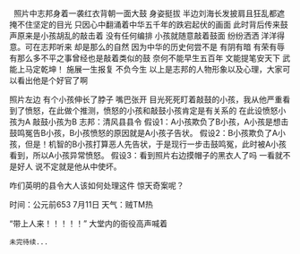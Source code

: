 <!DOCTYPE html>
<html>
<head>
    <meta charset="UTF-8">
    <title>Sample document</title>
    &nbsp&nbsp照片中志邦身着一袭红衣背朝一面大鼓 身姿挺拔 半边刘海长发披肩且狂乱都遮掩不住坚定的目光 
只因心中翻涌着中华五千年的跌宕起伏的画面 此时背后传来鼓声原来是小孩胡乱的敲击着 没有任何编排
小孩就随意敲着鼓面 纷纷洒洒 洋洋得意。可在志邦听来 却是那么的自然 因为中华的历史何尝不是
有阴有暗 有荣有辱 有那么多不平之事曾经也是敲着类似的鼓 奈何不能早生五百年 文能提笔安天下 武能上马定乾坤！ 施展一生报复 不负今生
以上是志邦的人物形象以及心理，大家可以看出他是个好官了啊

照片左边 有个小孩伸长了脖子 嘴巴张开 目光死死盯着敲鼓的小孩，我从他严重看到了愤怒，在此做个推测，愤怒的小孩和敲鼓小孩肯定是有关系的
在此设愤怒小孩为A  敲鼓小孩为B  志邦：清风县县令
假设1：A小孩欺负了B小孩，A小孩是想击鼓鸣冤告B小孩，B小孩愤怒的原因就是A小孩子告状。 
假设2：B小孩欺负了A小孩，但是！机智的B小孩打算恶人先告状，于是现行一步击鼓鸣冤，此时被A小孩看到，所以A小孩异常愤怒。
假设3：看到照片右边摸帽子的黑衣人了吗 一看就不是好人 说不定就是他从中使坏。

咋们英明的县令大人该如何处理这件 惊天奇案呢？

时间：公元前653 7月11日  天气：贼TM热

“带上人来！！！！！” 大堂内的衙役高声喊着

    未完待续...
</head>
<body>

</body>
</html>


    
